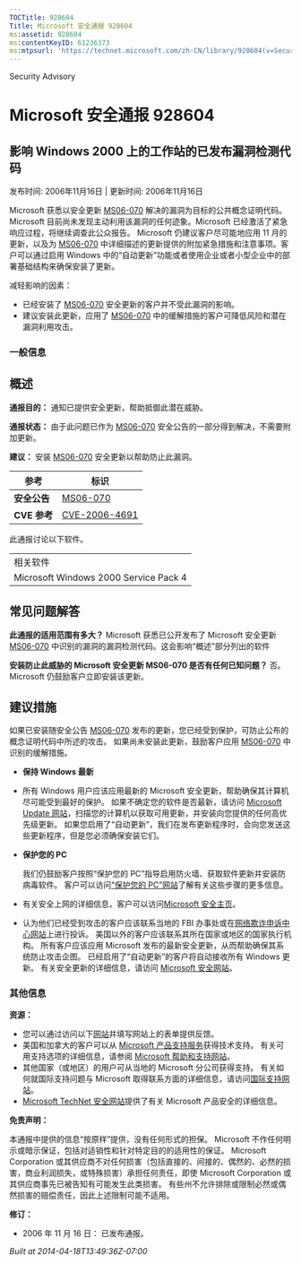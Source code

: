 ```yaml
---
TOCTitle: 928604
Title: Microsoft 安全通报 928604
ms:assetid: 928604
ms:contentKeyID: 61236373
ms:mtpsurl: 'https://technet.microsoft.com/zh-CN/library/928604(v=Security.10)'
---
```


Security Advisory

Microsoft 安全通报 928604
=========================

影响 Windows 2000 上的工作站的已发布漏洞检测代码
------------------------------------------------

发布时间: 2006年11月16日 | 更新时间: 2006年11月16日

Microsoft 获悉以安全更新 [MS06-070](http://go.microsoft.com/fwlink/?linkid=73860%20\t%20_blank) 解决的漏洞为目标的公共概念证明代码。Microsoft 目前尚未发现主动利用该漏洞的任何迹象。Microsoft 已经激活了紧急响应过程，将继续调查此公众报告。
Microsoft 仍建议客户尽可能地应用 11 月的更新，以及为 [MS06-070](http://go.microsoft.com/fwlink/?linkid=73860) 中详细描述的更新提供的附加紧急措施和注意事项。客户可以通过启用 Windows 中的“自动更新”功能或者使用企业或者小型企业中的部署基础结构来确保安装了更新。

减轻影响的因素：

-   已经安装了 [MS06-070](http://go.microsoft.com/fwlink/?linkid=73860) 安全更新的客户并不受此漏洞的影响。
-   建议安装此更新，应用了 [MS06-070](http://go.microsoft.com/fwlink/?linkid=73860) 中的缓解措施的客户可降低风险和潜在漏洞利用攻击。

### 一般信息

概述
----

<span></span>
**通报目的：** 通知已提供安全更新，帮助抵御此潜在威胁。

**通报状态：** 由于此问题已作为 [MS06-070](http://go.microsoft.com/fwlink/?linkid=73860) 安全公告的一部分得到解决，不需要附加更新。

**建议：** 安装 [MS06-070](http://go.microsoft.com/fwlink/?linkid=73860) 安全更新以帮助防止此漏洞。

| 参考         | 标识                                                                             |
|--------------|----------------------------------------------------------------------------------|
| **安全公告** | [MS06-070](http://go.microsoft.com/fwlink/?linkid=73860%20\t%20_blank)           |
| **CVE 参考** | [CVE-2006-4691](http://www.cve.mitre.org/cgi-bin/cvename.cgi?name=cve-2006-4691) |

此通报讨论以下软件。

|                                       |
|---------------------------------------|
| 相关软件                              |
| Microsoft Windows 2000 Service Pack 4 |

常见问题解答
------------

<span></span>
**此通报的适用范围有多大？**
Microsoft 获悉已公开发布了 Microsoft 安全更新 [MS06-070](http://go.microsoft.com/fwlink/?linkid=73860) 中识别的漏洞的漏洞检测代码。这会影响“概述”部分列出的软件

**安装防止此威胁的 Microsoft 安全更新 MS06-070 是否有任何已知问题？**
否。 Microsoft 仍鼓励客户立即安装该更新。

建议措施
--------

<span></span>
如果已安装随安全公告 [MS06-070](http://technet.microsoft.com/security/bulletin/ms06-070) 发布的更新，您已经受到保护，可防止公布的概念证明代码中所述的攻击。 如果尚未安装此更新，鼓励客户应用 [MS06-070](http://technet.microsoft.com/security/bulletin/ms06-070) 中识别的缓解措施。

-   **保持 Windows 最新**
-   所有 Windows 用户应该应用最新的 Microsoft 安全更新，帮助确保其计算机尽可能受到最好的保护。 如果不确定您的软件是否最新，请访问 [Microsoft Update 网站](http://update.microsoft.com/microsoftupdate)，扫描您的计算机以获取可用更新，并安装向您提供的任何高优先级更新。 如果您启用了“自动更新”，我们在发布更新程序时，会向您发送这些更新程序，但是您必须确保安装它们。
-   **保护您的 PC**

    我们仍鼓励客户按照“保护您的 PC”指导启用防火墙、获取软件更新并安装防病毒软件。 客户可以访问[“保护您的 PC”网站](http://www.microsoft.com/protect)了解有关这些步骤的更多信息。

-   有关安全上网的详细信息，客户可以访问[Microsoft 安全主页](http://www.microsoft.com/security)。
-   认为他们已经受到攻击的客户应该联系当地的 FBI 办事处或在[网络欺诈申诉中心网站](http://www.ifccfbi.gov/index.asp)上进行投诉。 美国以外的客户应该联系其所在国家或地区的国家执行机构。
    所有客户应该应用 Microsoft 发布的最新安全更新，从而帮助确保其系统防止攻击企图。 已经启用了“自动更新”的客户将自动接收所有 Windows 更新。 有关安全更新的详细信息，请访问 [Microsoft 安全网站](http://www.microsoft.com/security)。

### 其他信息

**资源：**

-   您可以通过访问以下[网站](https://support.microsoft.com/common/survey.aspx?scid=sw;en;1257&amp;showpage=1&amp;ws=technet&amp;sd=tech)并填写网站上的表单提供反馈。
-   美国和加拿大的客户可以从 [Microsoft 产品支持服务](http://go.microsoft.com/fwlink/?linkid=21131)获得技术支持。 有关可用支持选项的详细信息，请参阅 [Microsoft 帮助和支持网站](http://support.microsoft.com/default.aspx?ln=zh-cn)。
-   其他国家（或地区）的用户可从当地的 Microsoft 分公司获得支持。 有关如何就国际支持问题与 Microsoft 取得联系方面的详细信息，请访问[国际支持网站](http://go.microsoft.com/fwlink/?linkid=21155)。
-   [Microsoft TechNet 安全网站](http://go.microsoft.com/fwlink/?linkid=21132)提供了有关 Microsoft 产品安全的详细信息。

**免责声明：**

本通报中提供的信息“按原样”提供，没有任何形式的担保。 Microsoft 不作任何明示或暗示保证，包括对适销性和针对特定目的的适用性的保证。 Microsoft Corporation 或其供应商不对任何损害（包括直接的、间接的、偶然的、必然的损害，商业利润损失，或特殊损害）承担任何责任，即使 Microsoft Corporation 或其供应商事先已被告知有可能发生此类损害。 有些州不允许排除或限制必然或偶然损害的赔偿责任，因此上述限制可能不适用。

**修订：**

-   2006 年 11 月 16 日： 已发布通报。

*Built at 2014-04-18T13:49:36Z-07:00*
